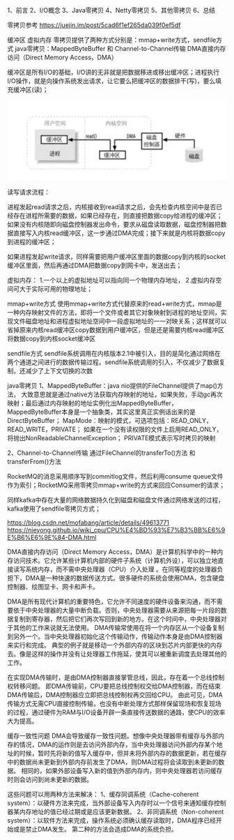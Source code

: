1、前言
2、I/O概念
3、Java零拷贝
4、Netty零拷贝
5、其他零拷贝
6、总结



零拷贝参考
https://juejin.im/post/5cad6f1ef265da039f0ef5df



缓冲区
虚拟内存
零拷贝提供了两种方式分别是：mmap+write方式，sendfile方式
java零拷贝：MappedByteBuffer 和 Channel-to-Channel传输
DMA直接内存访问（Direct Memory Access，DMA）


缓冲区是所有I/O的基础，I/O讲的无非就是把数据移进或移出缓冲区；进程执行I/O操作，就是向操作系统发出请求，让它要么把缓冲区的数据排干(写)，要么填充缓冲区(读)；




![进程读取数据流程](../../../quickstart-document/doc/interview/image/iobuffer.png "ReferencePicture")

读写请求流程：

进程发起read请求之后，内核接收到read请求之后，会先检查内核空间中是否已经存在进程所需要的数据，如果已经存在，则直接把数据copy给进程的缓冲区；如果没有内核随即向磁盘控制器发出命令，要求从磁盘读取数据，磁盘控制器把数据直接写入内核read缓冲区，这一步通过DMA完成；接下来就是内核将数据copy到进程的缓冲区；

如果进程发起write请求，同样需要把用户缓冲区里面的数据copy到内核的socket缓冲区里面，然后再通过DMA把数据copy到网卡中，发送出去；


虚拟内存：
1.一个以上的虚拟地址可以指向同一个物理内存地址，
2.虚拟内存空间可大于实际可用的物理地址；



mmap+write方式
使用mmap+write方式代替原来的read+write方式，mmap是一种内存映射文件的方法，即将一个文件或者其它对象映射到进程的地址空间，实现文件磁盘地址和进程虚拟地址空间中一段虚拟地址的一一对映关系；这样就可以省掉原来内核read缓冲区copy数据到用户缓冲区，但是还是需要内核read缓冲区将数据copy到内核socket缓冲区


sendfile方式
sendfile系统调用在内核版本2.1中被引入，目的是简化通过网络在两个通道之间进行的数据传输过程。sendfile系统调用的引入，不仅减少了数据复制，还减少了上下文切换的次数


java零拷贝
1、MappedByteBuffer：java nio提供的FileChannel提供了map()方法，
大致意思就是通过native方法获取内存映射的地址，如果失败，手动gc再次映射；最后通过内存映射的地址实例化出MappedByteBuffer，MappedByteBuffer本身是一个抽象类，其实这里真正实例话出来的是DirectByteBuffer；
MapMode：映射的模式，可选项包括：READ_ONLY，READ_WRITE，PRIVATE；
如果在一个没有读权限的文件上启用READ_ONLY，将抛出NonReadableChannelException；
PRIVATE模式表示写时拷贝的映射

2、Channel-to-Channel传输
通过FileChannel的transferTo()方法 和 transferFrom()方法


RocketMQ的消息采用顺序写到commitlog文件，然后利用consume queue文件作为索引；RocketMQ采用零拷贝mmap+write的方式来回应Consumer的请求；

同样kafka中存在大量的网络数据持久化到磁盘和磁盘文件通过网络发送的过程，kafka使用了sendfile零拷贝方式；




https://blog.csdn.net/mofabang/article/details/49613771
https://nieyong.github.io/wiki_cpu/CPU%E4%BD%93%E7%B3%BB%E6%9E%B6%E6%9E%84-DMA.html

DMA直接内存访问（Direct Memory Access，DMA）是计算机科学中的一种内存访问技术。它允许某些计算机内部的硬件子系统（计算机外设），可以独立地直接读写系统内存，而不需中央处理器（CPU）介入处理 。在同等程度的处理器负担下，DMA是一种快速的数据传送方式。很多硬件的系统会使用DMA，包含硬盘控制器、绘图显卡、网卡和声卡。

DMA是所有现代计算机的重要特色，它允许不同速度的硬件设备来沟通，而不需要依于中央处理器的大量中断负载。否则，中央处理器需要从来源把每一片段的数据复制到寄存器，然后把它们再次写回到新的地方。在这个时间中，中央处理器对于其他的工作来说就无法使用。
DMA传输常使用在将一个内存区从一个设备复制到另外一个。当中央处理器初始化这个传输动作，传输动作本身是由DMA控制器来实行和完成。
典型的例子就是移动一个外部内存的区块到芯片内部更快的内存去。像是这样的操作并没有让处理器工作拖延，使其可以被重新调度去处理其他的工作。


在实现DMA传输时，是由DMA控制器直接掌管总线，因此，存在着一个总线控制权转移问题。
即DMA传输前，CPU要把总线控制权交给DMA控制器，而在结束DMA传输后，DMA控制器应立即把总线控制权再交回给CPU。
由此可见，DMA传输方式无需CPU直接控制传输，也没有中断处理方式那样保留现场和恢复现场的过程，通过硬件为RAM与I/O设备开辟一条直接传送数据的通路，使CPU的效率大为提高。



缓存一致性问题
DMA会导致缓存一致性问题。想像中央处理器带有缓存与外部内存的情况，DMA的运作则是去访问外部内存，当中央处理器访问外部内存某个地址的时候，暂时先将新的值写入缓存中，但并未将外部内存的数据更新，若在缓存中的数据尚未更新到外部内存前发生了DMA，则DMA过程将会读取到未更新的数据。
相同的，如果外部设备写入新的值到外部内存内，则中央处理器若访问缓存时则会访问到尚未更新的数据。

这些问题可以用两种方法来解决：
1、缓存同调系统（Cache-coherent system）：以硬件方法来完成，当外部设备写入内存时以一个信号来通知缓存控制器某内存地址的值已经过期或是应该更新数据。
2、非同调系统（Non-coherent system）：以软件方法来完成，操作系统必须确认缓存读取时，DMA程序已经开始或是禁止DMA发生。
第二种的方法会造成DMA的系统负担。

